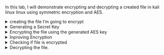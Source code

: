 In this lab, I will demonstrate encrypting and decrypting a created file in kali linux linux using symmetric encryption and AES.
<details><summary>creating the file I’m going to encrypt</summary>
I begin by using the following command:
	
``` echo "This is a sample file for AES encryption lab." > test_file.txt ```
	<details><summary>Code explanation</summary>
	``` echo``` outputs a string of text.
	``` '>' ``` Redirects the new string of text to the file named test_file.txt
	</details>
</details>

<details><summary>Generating a Secret Key</summary>
	I then get a random 256-bit (32-byte) key for the AES generation:
	
	 openssl rand -base64 32 > aes_key.bin
&nbsp;
	<details><summary>Code explanation:</summary>
	``` openssl rand``` uses openssl command line tool to generate random number
	``` base64``` encodes random number into base64 format
	``` 32``` will generate 32 bytes or 256 bits
	</details>
</details>

<details><summary>Encrypting the file using the generated AES key</summary>
I then use the following command to encrypt the file, however the encryption seems outdated. While it would still work I will reencrypt as suggested in the warning for more security.


```
openssl enc -aes-256-cbc -salt -in test_file.txt -out encrypted_file.bin -pass file:aes_key.bin
WARNING : deprecated key derivation used.
Using -iter or -pbkdf2 would be better.
```

&nbsp;
	<details><summary>Code explanation</summary>
	``` openssl enc```: OpenSSL’s symmetric encryption utility.
	```-aes-256-cbc```: Specifies the AES algorithm with 256-bit encryption in CBC mode
	```salt```: adds a random value or salt to the key.
	```-pass file``` uses generated key from aes_key.bin
	</details>
</details>
<details><summary>Inproving Encryption</summary>
I then encrypted the file with pbkdf2 and iter for increased security.

	
 	openssl enc -aes-256-cbc -salt -in test_file.txt -out encrypted_file.bin -pass file:aes_key.bin -iter 10000

 	

 &nbsp;
 	<details><summary>Code explanation</summary>
	
 	
  ```-pbkdf2```: Specifies use of Password-Based Key Derivation Function 2.
```-iter 100000```: Specifies the number of iterations of the PBKDF2 key derivation function, in this case 100,000 times. Helpful vs brute force attacks.	</details>
</details>
<details><summary>Checking if file is encrypted</summary>
Now we can check if the file is encrypted by 'cat' ing the file.

```
bashcat encrypted_file.bin
 Salted__�#3�r�Ո�TN��H
```
</details>
<details><summary>Decrypting the file.</summary>
To decrypt the file, I use the following command. Only difference is adding the new -out destination and the variable for decryption.

`bashopenssl enc -d -aes-256-cbc -salt -in encrypted_file.bin -out decrypted_file.txt -pass file:aes_key.bin -iter 10000`
	<details><summary>Code explanation</summary>
	```bash-d``` indicates that you want to <b>d</b>ecrypt the file instead of encrypting it.
</details>
<h3>Summary</h3>
<p>Going through this lab was useful. I find it helpful to break down the lines by code bit by bit. It’s amazing seeing how far encryption has evolved over the years.
